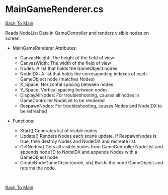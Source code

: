 # MainGameRenderer.cs
[Back To Main](/README.md)

Reads NodeList Data in GameController and renders visible nodes on screen.

* MainGameRenderer Attributes:
  * CanvasHeight: The height of the field of view
  * CanvasWidth: The width of the field of view
  * Nodes: A list that holds the GameObject nodes
  * NodeIDX: A list that holds the corresponding indexes of each GameObject node (matches Nodes)
  * X_Space: Horizontal spacing between nodes
  * Y_Space: Vertical spacing between nodes
  * DisplayAllNodes: For troubleshooting, causes all nodes in GameController NodeList to be rendered
  * RespawnNodes: For troubleshooting, causes Nodes and NodeIDX to be refreshed

* Functions:
  * Start()
  Generates list of visible nodes
  * Update()
  Renders Nodes each scene update. If RespawnNodes is true, then destroy Nodes and NodeIDX and recreate list.
  * GetNodes()
  Gets all visible nodes from GameController.NodeList and appends node ID to NodeIDX and appends Nodes with a GameObject node
  * CreateNodeGameObject(node, idx)
  Builds the node GameObject and returns the node.

</br>

[Back To Main](/README.md)